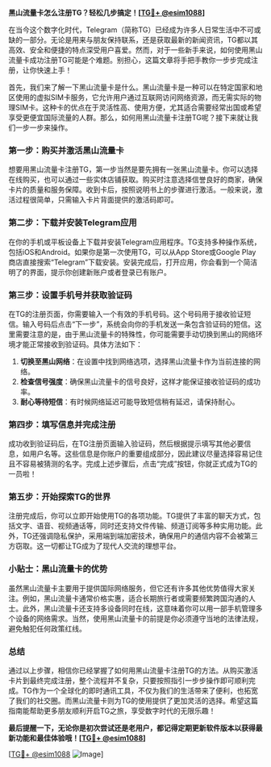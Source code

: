 **黑山流量卡怎么注册TG？轻松几步搞定！[[TG💪+ @esim1088](https://t.me/s/esim1088)]**

在当今这个数字化时代，Telegram（简称TG）已经成为许多人日常生活中不可或缺的一部分。无论是用来与朋友保持联系，还是获取最新的新闻资讯，TG都以其高效、安全和便捷的特点深受用户喜爱。然而，对于一些新手来说，如何使用黑山流量卡成功注册TG可能是个难题。别担心，这篇文章将手把手教你一步步完成注册，让你快速上手！

首先，我们来了解一下黑山流量卡是什么。黑山流量卡是一种可以在特定国家和地区使用的虚拟SIM卡服务，它允许用户通过互联网访问网络资源，而无需实际的物理SIM卡。这种卡的优点在于灵活性高、使用方便，尤其适合需要经常出国或希望享受更便宜国际流量的人群。那么，如何用黑山流量卡注册TG呢？接下来就让我们一步一步来操作。

### 第一步：购买并激活黑山流量卡

想要用黑山流量卡注册TG，第一步当然是要先拥有一张黑山流量卡。你可以选择在线购买，也可以通过一些实体店铺获取。购买时注意选择信誉良好的商家，确保卡片的质量和服务保障。收到卡后，按照说明书上的步骤进行激活。一般来说，激活过程很简单，只需输入卡片背面提供的激活码即可。

### 第二步：下载并安装Telegram应用

在你的手机或平板设备上下载并安装Telegram应用程序。TG支持多种操作系统，包括iOS和Android。如果你是第一次使用TG，可以从App Store或Google Play商店直接搜索“Telegram”下载安装。安装完成后，打开应用，你会看到一个简洁明了的界面，提示你创建新账户或者登录已有账户。

### 第三步：设置手机号并获取验证码

在TG的注册页面，你需要输入一个有效的手机号码。这个号码用于接收验证短信。输入号码后点击“下一步”，系统会向你的手机发送一条包含验证码的短信。这里需要注意的是，由于黑山流量卡的特殊性，你可能需要手动切换到黑山的网络环境才能正常接收到验证码。具体方法如下：

1. **切换至黑山网络**：在设置中找到网络选项，选择黑山流量卡作为当前连接的网络。
2. **检查信号强度**：确保黑山流量卡的信号良好，这样才能保证接收验证码的成功率。
3. **耐心等待短信**：有时候网络延迟可能导致短信稍有延迟，请保持耐心。

### 第四步：填写信息并完成注册

成功收到验证码后，在TG注册页面输入验证码，然后根据提示填写其他必要信息，如用户名等。这些信息是你账户的重要组成部分，因此建议尽量选择容易记住且不容易被猜测的名字。完成上述步骤后，点击“完成”按钮，你就正式成为TG的一员啦！

### 第五步：开始探索TG的世界

注册完成后，你可以立即开始使用TG的各项功能。TG提供了丰富的聊天方式，包括文字、语音、视频通话等，同时还支持文件传输、频道订阅等多种实用功能。此外，TG还强调隐私保护，采用端到端加密技术，确保用户的通信内容不会被第三方窃取。这一切都让TG成为了现代人交流的理想平台。

### 小贴士：黑山流量卡的优势

虽然黑山流量卡主要用于提供国际网络服务，但它还有许多其他优势值得大家关注。例如，黑山流量卡通常价格实惠，适合长期旅行者或需要频繁跨国沟通的人士。此外，黑山流量卡还支持多设备同时在线，这意味着你可以用一部手机管理多个设备的网络需求。当然，使用黑山流量卡的前提是你必须遵守当地的法律法规，避免触犯任何政策红线。

### 总结

通过以上步骤，相信你已经掌握了如何用黑山流量卡注册TG的方法。从购买激活卡片到最终完成注册，整个流程并不复杂，只要按照指引一步步操作即可顺利完成。TG作为一个全球化的即时通讯工具，不仅为我们的生活带来了便利，也拓宽了我们的社交圈。而黑山流量卡则为TG的使用提供了更加灵活的选择。希望这篇指南能帮助更多朋友顺利开启TG之旅，享受数字时代的无限乐趣！

**最后提醒一下，无论你是初次尝试还是老用户，都记得定期更新软件版本以获得最新功能和最佳体验哦！[[TG💪+ @esim1088](https://t.me/s/esim1088)]**

[[TG💪+ @esim1088](https://t.me/s/esim1088) ![Image](https://i.postimg.cc/4NQfJmqS/Snipaste-2025-05-13-00-14-12.png)]